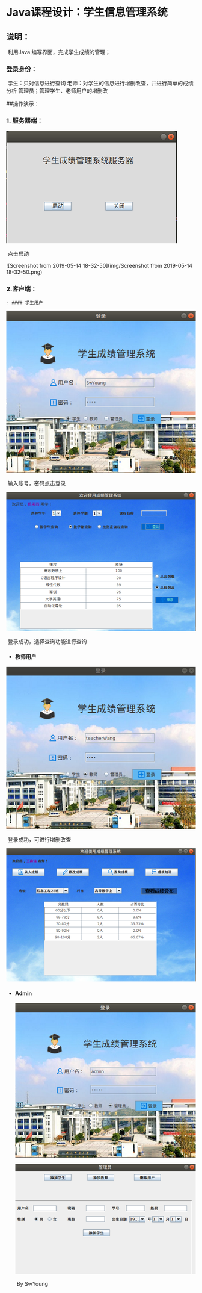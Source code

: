 # Java课程设计：学生信息管理系统

## 说明：

​	利用Java 编写界面，完成学生成绩的管理；
### 登录身份：
​         学生：只对信息进行查询
​         老师：对学生的信息进行增删改查，并进行简单的成绩分析
​         管理员；管理学生、老师用户的增删改

##操作演示：

### 1. 服务器端：

![1557829772779](img/1557829772779.png)



​                 点击启动

![Screenshot from 2019-05-14 18-32-50](img/Screenshot from 2019-05-14 18-32-50.png)

### 2.客户端：

	- #### 学生用户

![1557830059157](img/1557830059157.png)



​         输入账号，密码点击登录

![1557830095637](img/1557830095637.png)

​     登录成功，选择查询功能进行查询

- ####  教师用户

![1557936602526](img/1557936602526.png)

​        登录成功，可进行增删改查

![1557936659005](img/1557936659005.png)



- #### Admin

  ![1557936698962](img/1557936698962.png)

  ![1557936749641](img/1557936749641.png)

  

  ​																																				     By SwYoung